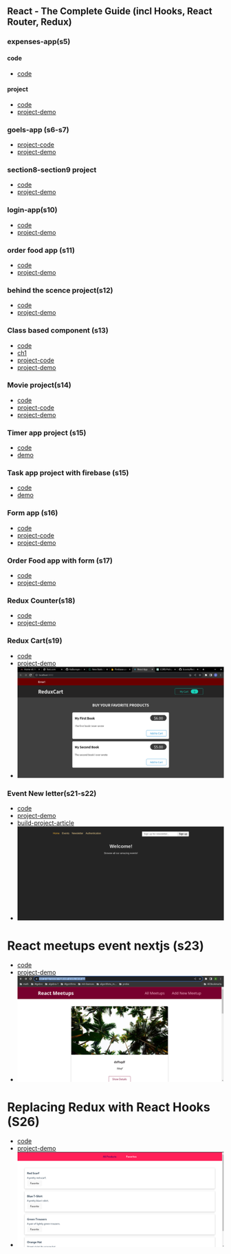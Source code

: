 ## React - The Complete Guide (incl Hooks, React Router, Redux) 
### expenses-app(s5)
#### code 
- [code](./code/)
#### project
- [code](./project/01-expenses-app(s3-s5))
- [project-demo](https://expenses-app-react.onrender.com/)
### goels-app (s6-s7)
- [project-code](./project/02-goals-app(s6-s7))
- [project-demo](https://goels-app-react.onrender.com/)
### section8-section9 project 
- [code](./03-section8&section9)
- [project-demo](https://section8-secition9pr.onrender.com)
### login-app(s10)
- [code](./04-login-app(s10))
- [project-demo](https://loginapp-react.onrender.com)
### order food app (s11)
- [code](./05-Order-food-app(S11))
- [project-demo](https://orderfood-app-react.onrender.com)
### behind the scence project(s12)
- [code](./06-Behind-the-scense)
- [project-demo](https://behindthescense-react-project.onrender.com)
### Class based component (s13)
- [code](./07-class-based-component)
- [ch1](./07-class-based-component/code/ch1)
- [project-code](./07-class-based-component/project)
- [project-demo](https://class-based-component-react-project.onrender.com)
### Movie project(s14)
- [code](./code/14-http-requestes)
- [project-code](./project/08-movie-app)
- [project-demo](https://movie-seat-project.onrender.com)
### Timer app project (s15)
- [code](./code/15-CustomHooks/01-creating-customHook)
- [demo](https://timer-app-project.onrender.com)
### Task app project with firebase (s15)
- [code](./code/15-CustomHooks/02-more-realistic-project)
- [demo](https://task-app-react.onrender.com)
### Form app (s16)
- [code](./code/16-work-with-forms)
- [project-code](./project/10-formApp)
- [project-demo](https://form-app-react-v0-1.onrender.com)
### Order Food app with form (s17)
- [code](./project/11-orderFood-(optimizatioin))
- [project-demo](https://order-app-form.onrender.com)
### Redux Counter(s18)
- [code](./project/12-redux-app-counter)
- [project-demo](https://redux-counter-b1gw.onrender.com)
### Redux Cart(s19)
- [code](./project/13-Redux-cart)
- [project-demo](https://redux-cart.onrender.com)
- ![screen](./projects/13-Redux-cart/redux-cart.png)
### Event New letter(s21-s22) 
- [code](./project/14-Event-new-letter)
- [project-demo]()
- [build-project-article](https://aneshamdaoui.hashnode.dev/creating-an-authentication-token-for-a-react-app-a-simple-guide)
- ![screen](./projects/14-Event-new-letter/authentication_screenshot.png)
# React meetups event nextjs (s23)
- [code](./code/23-Nextjs/bigger-nextjs-project)
- [project-demo](https://next-js-app-tutorial-mqskrxtdl-scootu.vercel.app/)
- ![screen](./code/23-Nextjs/bigger-nextjs-project/react-meetups.png)
# Replacing Redux with React Hooks (S26) 
- [code](./code/25-replace-redux/replace_redux_with_Context_api)
- [project-demo](replace-redux-1ow3tko6o-scootu.vercel.app)
- ![screen](./code/25-replace-redux/replace_redux_with_Context_api/hero.png)
